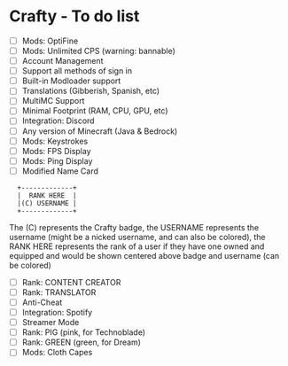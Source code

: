 # Crafty - To do list

- [ ] Mods: OptiFine
- [ ] Mods: Unlimited CPS (warning: bannable)
- [ ] Account Management
- [ ] Support all methods of sign in
- [ ] Built-in Modloader support
- [ ] Translations (Gibberish, Spanish, etc)
- [ ] MultiMC Support
- [ ] Minimal Footprint (RAM, CPU, GPU, etc)
- [ ] Integration: Discord
- [ ] Any version of Minecraft (Java & Bedrock)
- [ ] Mods: Keystrokes
- [ ] Mods: FPS Display
- [ ] Mods: Ping Display
- [ ] Modified Name Card
```
  +-------------+
  |  RANK HERE  |
  |(C) USERNAME |
  +-------------+
```

The (C) represents the Crafty badge, the USERNAME represents the username (might be a nicked username, and can also be colored), the RANK HERE represents the rank of a user if they have one owned and equipped and would be shown centered above badge and username (can be colored)

- [ ] Rank: CONTENT CREATOR
- [ ] Rank: TRANSLATOR
- [ ] Anti-Cheat
- [ ] Integration: Spotify
- [ ] Streamer Mode
- [ ] Rank: PIG (pink, for Technoblade)
- [ ] Rank: GREEN (green, for Dream)
- [ ] Mods: Cloth Capes
